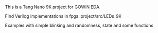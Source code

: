 This is a Tang Nano 9K project for GOWIN EDA. 

Find Verilog implementations in fpga_project/src/LEDs_9K

Examples with simple blinking and randomness, state and some functions
